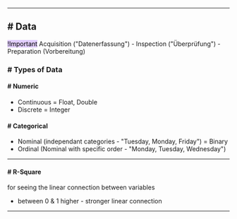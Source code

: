 
---
## # Data

<mark style="background: #D2B3FFA6;">!Important</mark> Acquisition ("Datenerfassung") - Inspection ("Überprüfung") - Preparation (Vorbereitung)
### # Types of Data

#### # Numeric

- Continuous = Float, Double 
- Discrete = Integer

#### # Categorical

- Nominal (independant categories - "Tuesday, Monday, Friday") = Binary
- Ordinal (Nominal with specific order - "Monday, Tuesday, Wednesday")

---
#### # R-Square

for seeing the linear connection between variables
- between 0 & 1
higher - stronger linear connection

---
